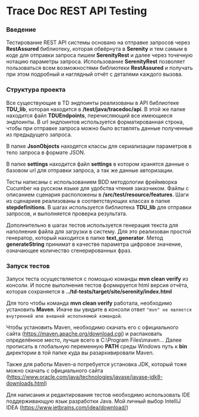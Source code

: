 # Trace Doc REST API Testing

### Введение

Тестирование REST API системы основано на отправке запросов через **RestAssured** библиотеку, которая обвёрнута в **Serenity** и тем самым в коде для отправки запроса пишем **SerenityRest** и далее через точечную нотацию параметры запроса.
Использование **SerenityRest** позволяет пользоваться всем возможностями библиотеки **RestAssured** и получать при этом подробный и наглядный отчёт с деталями каждого вызова.

### Структура проекта

Все существующие в TD эндпоинты реализованы в API библиотеке **TDU_lib**, которая находится в **/test/java/tracedoc/api**. 
В этой же папке находится файл **TDUEndpoints**, перечисляющий все имеющиеся эндпоинты. 
В url эндпоинтов используется форматированная строка, чтобы при отправке запроса можно было вставлять данные полученные из предыдущего запроса.

В папке **JsonObjects** находятся классы для сериализации параметров в тело запроса в формате JSON.

В папке **settings** находится файл **settings** в котором хранятся данные о базовом url для отправки запроса, а так же данные авторизации.

Тесты написаны с использованием BDD методологии фреймворка Cucumber на русском языке для удобства чтения заказчиком.
Файлы с описанием сценария расположены в **/src/test/resource/features**. Шаги из сценариев реализованы в соответствующих классах в папке **stepdefinitions**.
В шагах используется библиотека **TDU_lib** для отправки запросов, и выполняется проверка результата.

Дополнительно в шагах тестов используется генерация текста для наполнения файла для загрузки в систему. 
Для это реализован простой генератор, который находится в папке **text_generator**.
Метод **generateString** принимат в качестве параметра цифровое значение, означающее количество сгенерированных фраз.

### Запуск тестов

Запуск теста осуществляется с помощью команды **mvn clean verify** из консоли.
И после выполнения тестов формируется html версия отчёта, которая сохраняется в **../td-tests/target/site/serenity/index.html**

Для того чтобы команда **mvn clean verify** работала, необходимо установить **Maven**.
Иначе вы увидите в консоли ответ `"mvn" не является внутренней или внешней исполняемой командой`.

Чтобы установить Maven, необходимо скачать его с официального сайта (https://maven.apache.org/download.cgi) и распаковать определённое место, лучше всего в C:\Program Files\maven...
Далее прописать в глобальную переменную **PATH** среды Windows путь к **bin** директории в той папке куда вы разархивировали Maven.

Также для работы Maven-а потребуется установка JDK, который тоже можно скачать с официального сайта (https://www.oracle.com/java/technologies/javase/javase-jdk8-downloads.html)

Для написания и редактирования тестов необходимо использовать IDE поддерживающую язык разработки Java. 
Мой личный выбор IntelliJ IDEA (https://www.jetbrains.com/idea/download/)